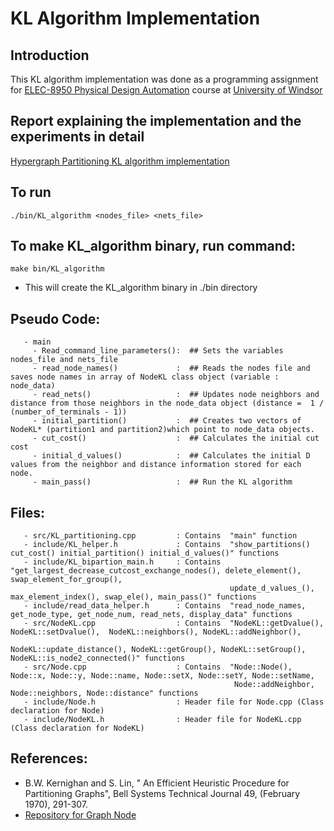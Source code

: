 # KL Algorithm Implementation

## Introduction
This KL algorithm implementation was done as a programming assignment for [ELEC-8950 Physical Design Automation](https://sites.google.com/view/mohammedaskhalid/teaching?authuser=0) course at [University of Windsor](@UWindsor) 

## Report explaining the implementation and the experiments in detail
[Hypergraph Partitioning KL algorithm implementation](https://github.com/12562/ELEC-8590/blob/master/KL_algorithm/Hypergraph_partitioning_KL_algorithm_implementation.pdf)

## To run
```
./bin/KL_algorithm <nodes_file> <nets_file>
```

## To make KL_algorithm binary, run command:
   ```
   make bin/KL_algorithm
   ```
 * This will create the KL_algorithm binary in ./bin directory

## Pseudo Code:
```
   - main
     - Read_command_line_parameters():  ## Sets the variables nodes_file and nets_file
     - read_node_names()             :  ## Reads the nodes file and saves node names in array of NodeKL class object (variable : node_data)
     - read_nets()                   :  ## Updates node neighbors and distance from those neighbors in the node_data object (distance =  1 / (number_of_terminals - 1))  
     - initial_partition()           :  ## Creates two vectors of NodeKL* (partition1 and partition2)which point to node_data objects.
     - cut_cost()                    :  ## Calculates the initial cut cost
     - initial_d_values()            :  ## Calculates the initial D values from the neighbor and distance information stored for each node.
     - main_pass()                   :  ## Run the KL algorithm
```

## Files:
```
   - src/KL_partitioning.cpp         : Contains  "main" function
   - include/KL_helper.h             : Contains  "show_partitions() cut_cost() initial_partition() initial_d_values()" functions 
   - include/KL_bipartion_main.h     : Contains  "get_largest_decrease_cutcost_exchange_nodes(), delete_element(), swap_element_for_group(), 
                                                 update_d_values_(), max_element_index(), swap_ele(), main_pass()" functions
   - include/read_data_helper.h      : Contains  "read_node_names, get_node_type, get_node_num, read_nets, display_data" functions
   - src/NodeKL.cpp                  : Contains  "NodeKL::getDvalue(), NodeKL::setDvalue(),  NodeKL::neighbors(), NodeKL::addNeighbor(), 
                                                  NodeKL::update_distance(), NodeKL::getGroup(), NodeKL::setGroup(), NodeKL::is_node2_connected()" functions
   - src/Node.cpp                    : Contains  "Node::Node(), Node::x, Node::y, Node::name, Node::setX, Node::setY, Node::setName, 
                                                  Node::addNeighbor, Node::neighbors, Node::distance" functions
   - include/Node.h                  : Header file for Node.cpp (Class declaration for Node)
   - include/NodeKL.h                : Header file for NodeKL.cpp (Class declaration for NodeKL)
```

## References:

   - B.W. Kernighan and S. Lin, " An Efficient Heuristic Procedure for Partitioning Graphs", Bell Systems Technical Journal 49, (February 1970), 291-307. 
   - [Repository for Graph Node](https://github.com/abangfarhan/graph-sfml)   

